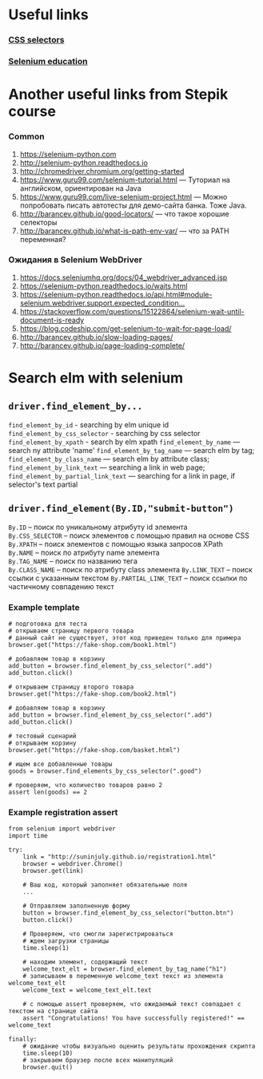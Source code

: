 # Useful links
### [CSS selectors](https://github.com/kadirovgm/EDU_selenium/blob/master/css_selector.md)
### [Selenium education](https://github.com/kadirovgm/EDU_selenium/blob/master/selenium.md)

# Another useful links from Stepik course 
### Common
1. https://selenium-python.com
2. http://selenium-python.readthedocs.io
3. http://chromedriver.chromium.org/getting-started
4. https://www.guru99.com/selenium-tutorial.html — Туториал на английском, ориентирован на Java
5. https://www.guru99.com/live-selenium-project.html — Можно попробовать писать автотесты для демо-сайта банка. Тоже Java.
6. http://barancev.github.io/good-locators/ — что такое хорошие селекторы
7. http://barancev.github.io/what-is-path-env-var/ — что за PATH переменная? 

### Ожидания в Selenium WebDriver

1. https://docs.seleniumhq.org/docs/04_webdriver_advanced.jsp
2. https://selenium-python.readthedocs.io/waits.html
3. https://selenium-python.readthedocs.io/api.html#module-selenium.webdriver.support.expected_condition...﻿
4. https://stackoverflow.com/questions/15122864/selenium-wait-until-document-is-ready
5. https://blog.codeship.com/get-selenium-to-wait-for-page-load/
6. http://barancev.github.io/slow-loading-pages/
7. http://barancev.github.io/page-loading-complete/

# Search elm with selenium

## `driver.find_element_by...`
`find_element_by_id` - searching by elm unique id 
`find_element_by_css_selector` - searching by css selector
`find_element_by_xpath` - search by elm xpath
`find_element_by_name` — search ny attribute 'name'
`find_element_by_tag_name` — search elm by tag;
`find_element_by_class_name` — search elm by attribute class;
`find_element_by_link_text` — searching a link in web page;
`find_element_by_partial_link_text` — searching for a link in page, if selector's text partial 

## `driver.find_element(By.ID,"submit-button")`
`By.ID` – поиск по уникальному атрибуту id элемента   
`By.CSS_SELECTOR` – поиск элементов с помощью правил на основе CSS   
`By.XPATH` – поиск элементов с помощью языка запросов XPath      
`By.NAME` – поиск по атрибуту name элемента    
`By.TAG_NAME` – поиск по названию тега  
`By.CLASS_NAME` – поиск по атрибуту class элемента
`By.LINK_TEXT` – поиск ссылки с указанным текстом
`By.PARTIAL_LINK_TEXT` – поиск ссылки по частичному совпадению текст

### Example template
    # подготовка для теста
    # открываем страницу первого товара
    # данный сайт не существует, этот код приведен только для примера
    browser.get("https://fake-shop.com/book1.html")
    
    # добавляем товар в корзину
    add_button = browser.find_element_by_css_selector(".add")
    add_button.click()
    
    # открываем страницу второго товара
    browser.get("https://fake-shop.com/book2.html")
    
    # добавляем товар в корзину
    add_button = browser.find_element_by_css_selector(".add")
    add_button.click()
    
    # тестовый сценарий
    # открываем корзину
    browser.get("https://fake-shop.com/basket.html")
    
    # ищем все добавленные товары
    goods = browser.find_elements_by_css_selector(".good")
    
    # проверяем, что количество товаров равно 2
    assert len(goods) == 2

### Example registration assert
    from selenium import webdriver
    import time
    
    try: 
        link = "http://suninjuly.github.io/registration1.html"
        browser = webdriver.Chrome()
        browser.get(link)
    
        # Ваш код, который заполняет обязательные поля
        ...
    
        # Отправляем заполненную форму
        button = browser.find_element_by_css_selector("button.btn")
        button.click()
    
        # Проверяем, что смогли зарегистрироваться
        # ждем загрузки страницы
        time.sleep(1)
    
        # находим элемент, содержащий текст
        welcome_text_elt = browser.find_element_by_tag_name("h1")
        # записываем в переменную welcome_text текст из элемента welcome_text_elt
        welcome_text = welcome_text_elt.text
    
        # с помощью assert проверяем, что ожидаемый текст совпадает с текстом на странице сайта
        assert "Congratulations! You have successfully registered!" == welcome_text
    
    finally:
        # ожидание чтобы визуально оценить результаты прохождения скрипта
        time.sleep(10)
        # закрываем браузер после всех манипуляций
        browser.quit()

